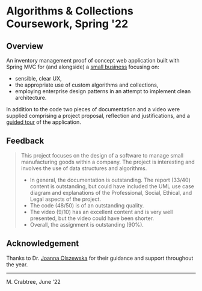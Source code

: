 # Algorithms & Collections Coursework, Spring '22

## Overview
An inventory management proof of concept web application built with Spring MVC for (and alongside) a [small business](https://hoyfc.com/) focusing on: 
- sensible, clear UX,
- the appropriate use of custom algorithms and collections,
- employing enterprise design patterns in an attempt to implement clean architecture.
 
In addition to the code two pieces of documentation and a video were supplied comprising a project proposal, reflection and justifications, and a [guided tour](https://youtu.be/0xVSSKTvujg) of the application.

## Feedback
> This project focuses on the design of a software to manage small manufacturing goods within a company. The project is interesting and involves the use of data structures and algorithms.
> - In general, the documentation is outstanding. The report (33/40) content is outstanding, but could have included the UML use case diagram and explanations of the Professional, Social, Ethical, and Legal aspects of the project. 
> - The code (48/50) is of an outstanding quality.
> - The video (9/10) has an excellent content and is very well presented, but the video could have been shorter.
> - Overall, the assignment is outstanding (90%).

## Acknowledgement

Thanks to Dr. [Joanna Olszewska](https://research-portal.uws.ac.uk/en/persons/joanna-olszewska) for their guidance and support throughout the year.

---
M. Crabtree, June '22
